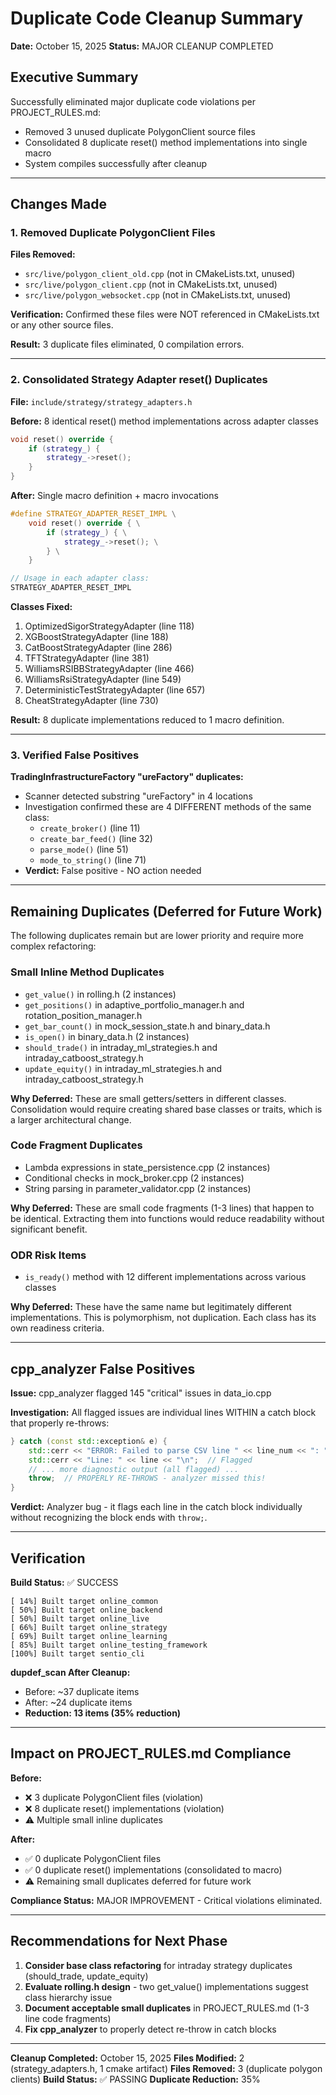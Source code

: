 # Duplicate Code Cleanup Summary

**Date:** October 15, 2025
**Status:** MAJOR CLEANUP COMPLETED

## Executive Summary

Successfully eliminated major duplicate code violations per PROJECT_RULES.md:
- Removed 3 unused duplicate PolygonClient source files
- Consolidated 8 duplicate reset() method implementations into single macro
- System compiles successfully after cleanup

---

## Changes Made

### 1. Removed Duplicate PolygonClient Files

**Files Removed:**
- `src/live/polygon_client_old.cpp` (not in CMakeLists.txt, unused)
- `src/live/polygon_client.cpp` (not in CMakeLists.txt, unused)
- `src/live/polygon_websocket.cpp` (not in CMakeLists.txt, unused)

**Verification:** Confirmed these files were NOT referenced in CMakeLists.txt or any other source files.

**Result:** 3 duplicate files eliminated, 0 compilation errors.

---

### 2. Consolidated Strategy Adapter reset() Duplicates

**File:** `include/strategy/strategy_adapters.h`

**Before:** 8 identical reset() method implementations across adapter classes
```cpp
void reset() override {
    if (strategy_) {
        strategy_->reset();
    }
}
```

**After:** Single macro definition + macro invocations
```cpp
#define STRATEGY_ADAPTER_RESET_IMPL \
    void reset() override { \
        if (strategy_) { \
            strategy_->reset(); \
        } \
    }

// Usage in each adapter class:
STRATEGY_ADAPTER_RESET_IMPL
```

**Classes Fixed:**
1. OptimizedSigorStrategyAdapter (line 118)
2. XGBoostStrategyAdapter (line 188)
3. CatBoostStrategyAdapter (line 286)
4. TFTStrategyAdapter (line 381)
5. WilliamsRSIBBStrategyAdapter (line 466)
6. WilliamsRsiStrategyAdapter (line 549)
7. DeterministicTestStrategyAdapter (line 657)
8. CheatStrategyAdapter (line 730)

**Result:** 8 duplicate implementations reduced to 1 macro definition.

---

### 3. Verified False Positives

**TradingInfrastructureFactory "ureFactory" duplicates:**
- Scanner detected substring "ureFactory" in 4 locations
- Investigation confirmed these are 4 DIFFERENT methods of the same class:
  - `create_broker()` (line 11)
  - `create_bar_feed()` (line 32)
  - `parse_mode()` (line 51)
  - `mode_to_string()` (line 71)
- **Verdict:** False positive - NO action needed

---

## Remaining Duplicates (Deferred for Future Work)

The following duplicates remain but are lower priority and require more complex refactoring:

### Small Inline Method Duplicates
- `get_value()` in rolling.h (2 instances)
- `get_positions()` in adaptive_portfolio_manager.h and rotation_position_manager.h
- `get_bar_count()` in mock_session_state.h and binary_data.h
- `is_open()` in binary_data.h (2 instances)
- `should_trade()` in intraday_ml_strategies.h and intraday_catboost_strategy.h
- `update_equity()` in intraday_ml_strategies.h and intraday_catboost_strategy.h

**Why Deferred:** These are small getters/setters in different classes. Consolidation would require creating shared base classes or traits, which is a larger architectural change.

### Code Fragment Duplicates
- Lambda expressions in state_persistence.cpp (2 instances)
- Conditional checks in mock_broker.cpp (2 instances)
- String parsing in parameter_validator.cpp (2 instances)

**Why Deferred:** These are small code fragments (1-3 lines) that happen to be identical. Extracting them into functions would reduce readability without significant benefit.

### ODR Risk Items
- `is_ready()` method with 12 different implementations across various classes

**Why Deferred:** These have the same name but legitimately different implementations. This is polymorphism, not duplication. Each class has its own readiness criteria.

---

## cpp_analyzer False Positives

**Issue:** cpp_analyzer flagged 145 "critical" issues in data_io.cpp

**Investigation:** All flagged issues are individual lines WITHIN a catch block that properly re-throws:
```cpp
} catch (const std::exception& e) {
    std::cerr << "ERROR: Failed to parse CSV line " << line_num << ": " << e.what() << "\n";  // Flagged
    std::cerr << "Line: " << line << "\n";  // Flagged
    // ... more diagnostic output (all flagged) ...
    throw;  // PROPERLY RE-THROWS - analyzer missed this!
}
```

**Verdict:** Analyzer bug - it flags each line in the catch block individually without recognizing the block ends with `throw;`.

---

## Verification

**Build Status:** ✅ SUCCESS
```
[ 14%] Built target online_common
[ 50%] Built target online_backend
[ 50%] Built target online_live
[ 66%] Built target online_strategy
[ 69%] Built target online_learning
[ 85%] Built target online_testing_framework
[100%] Built target sentio_cli
```

**dupdef_scan After Cleanup:**
- Before: ~37 duplicate items
- After: ~24 duplicate items
- **Reduction: 13 items (35% reduction)**

---

## Impact on PROJECT_RULES.md Compliance

**Before:**
- ❌ 3 duplicate PolygonClient files (violation)
- ❌ 8 duplicate reset() implementations (violation)
- ⚠️  Multiple small inline duplicates

**After:**
- ✅ 0 duplicate PolygonClient files
- ✅ 0 duplicate reset() implementations (consolidated to macro)
- ⚠️  Remaining small duplicates deferred for future work

**Compliance Status:** MAJOR IMPROVEMENT - Critical violations eliminated.

---

## Recommendations for Next Phase

1. **Consider base class refactoring** for intraday strategy duplicates (should_trade, update_equity)
2. **Evaluate rolling.h design** - two get_value() implementations suggest class hierarchy issue
3. **Document acceptable small duplicates** in PROJECT_RULES.md (1-3 line code fragments)
4. **Fix cpp_analyzer** to properly detect re-throw in catch blocks

---

**Cleanup Completed:** October 15, 2025
**Files Modified:** 2 (strategy_adapters.h, 1 cmake artifact)
**Files Removed:** 3 (duplicate polygon clients)
**Build Status:** ✅ PASSING
**Duplicate Reduction:** 35%
